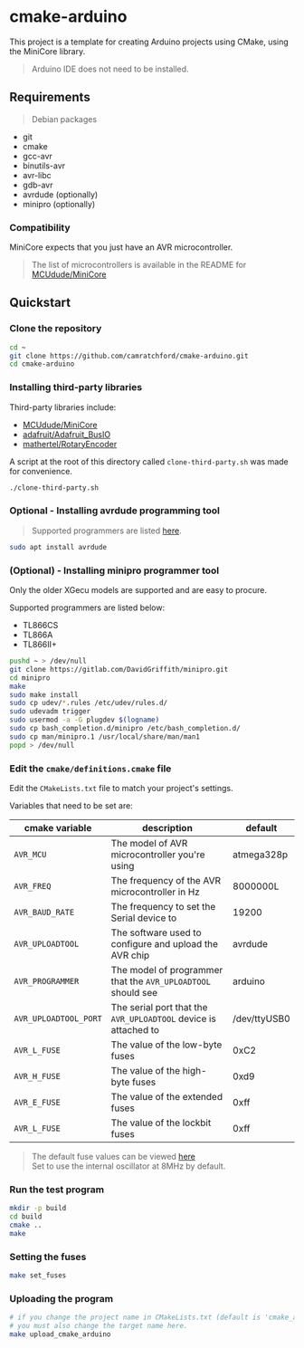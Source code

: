 # cmake-arduino

This project is a template for creating Arduino projects using CMake, using the MiniCore library.

> Arduino IDE does not need to be installed.

## Requirements

> Debian packages

- git
- cmake
- gcc-avr 
- binutils-avr 
- avr-libc 
- gdb-avr 
- avrdude (optionally)
- minipro (optionally)


### Compatibility

MiniCore expects that you just have an AVR microcontroller.
> The list of microcontrollers is available in the README for [MCUdude/MiniCore](https://github.com/MCUdude/MiniCore?tab=readme-ov-file#supported-microcontrollers)

## Quickstart

### Clone the repository

```bash
cd ~
git clone https://github.com/camratchford/cmake-arduino.git
cd cmake-arduino
```

### Installing third-party libraries

Third-party libraries include:
- [MCUdude/MiniCore](https://github.com/MCUdude/MiniCore)
- [adafruit/Adafruit_BusIO](https://github.com/adafruit/Adafruit_BusIO)
- [mathertel/RotaryEncoder](https://github.com/mathertel/RotaryEncoder)

A script at the root of this directory called `clone-third-party.sh` was made for convenience.

```bash
./clone-third-party.sh
```

### Optional - Installing avrdude programming tool

> Supported programmers are listed [here](https://avrdudes.github.io/avrdude/7.1/avrdude_3.html#index-Programmer-support).

```bash
sudo apt install avrdude
```

### (Optional) - Installing minipro programmer tool
Only the older XGecu models are supported and are easy to procure.

Supported programmers are listed below:

- TL866CS
- TL866A
- TL866II+

```bash
pushd ~ > /dev/null
git clone https://gitlab.com/DavidGriffith/minipro.git
cd minipro
make
sudo make install
sudo cp udev/*.rules /etc/udev/rules.d/
sudo udevadm trigger
sudo usermod -a -G plugdev $(logname)
sudo cp bash_completion.d/minipro /etc/bash_completion.d/
sudo cp man/minipro.1 /usr/local/share/man/man1
popd > /dev/null
```

### Edit the `cmake/definitions.cmake` file

Edit the `CMakeLists.txt` file to match your project's settings.

Variables that need to be set are:

| cmake variable        | description                                                     | default      |
|-----------------------|-----------------------------------------------------------------|--------------|
| `AVR_MCU`             | The model of AVR microcontroller you're using                   | atmega328p   |
| `AVR_FREQ`            | The frequency of the AVR microcontroller in Hz                  | 8000000L     |
| `AVR_BAUD_RATE`       | The frequency to set the Serial device to                       | 19200        |
| `AVR_UPLOADTOOL`      | The software used to configure and upload the AVR chip          | avrdude      |
| `AVR_PROGRAMMER`      | The model of programmer that the `AVR_UPLOADTOOL` should see    | arduino      |
| `AVR_UPLOADTOOL_PORT` | The serial port that the `AVR_UPLOADTOOL` device is attached to | /dev/ttyUSB0 |
| `AVR_L_FUSE`          | The value of the low-byte fuses                                 | 0xC2         |
| `AVR_H_FUSE`          | The value of the high-byte fuses                                | 0xd9         |
| `AVR_E_FUSE`          | The value of the extended fuses                                 | 0xff         |
| `AVR_L_FUSE`          | The value of the lockbit fuses                                  | 0xff         |

> The default fuse values can be viewed [here](https://eleccelerator.com/fusecalc/fusecalc.php?chip=atmega328p&LOW=C2&HIGH=D9&EXTENDED=FF&LOCKBIT=FF) <br>
> Set to use the internal oscillator at 8MHz by default.
 
### Run the test program

```bash
mkdir -p build
cd build 
cmake ..
make
```

### Setting the fuses

```bash
make set_fuses
```


### Uploading the program

```bash
# if you change the project name in CMakeLists.txt (default is 'cmake_arduino'), 
# you must also change the target name here.
make upload_cmake_arduino
```


